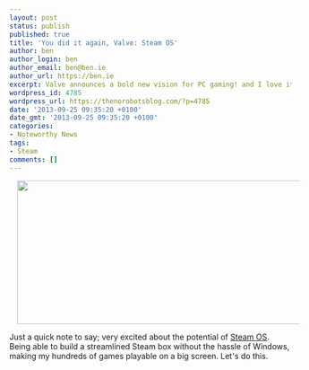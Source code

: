 ```yaml
---
layout: post
status: publish
published: true
title: 'You did it again, Valve: Steam OS'
author: ben
author_login: ben
author_email: ben@ben.ie
author_url: https://ben.ie
excerpt: Valve announces a bold new vision for PC gaming! and I love it.
wordpress_id: 4785
wordpress_url: https://thenorobotsblog.com/?p=4785
date: '2013-09-25 09:35:20 +0100'
date_gmt: '2013-09-25 09:35:20 +0100'
categories:
- Noteworthy News
tags:
- Steam
comments: []
---
```

<div class="separator" style="clear: both; text-align: center;"><a href="https://thenorobotsblog.com/wp-content/uploads/2013/09/wpid-Photo-25-Sep-2013-10341.jpg" target="_blank" style="margin-left: 1em; margin-right: 1em;"><img src="https://thenorobotsblog.com/wp-content/uploads/2013/09/wpid-Photo-25-Sep-2013-10341.jpg" id="blogsy-1380101802650.1772" class="aligncenter" width="578" height="256" alt=""></a></div>
<p>Just a quick note to say; very excited about the potential of <a href="https://store.steampowered.com/livingroom/SteamOS/" target="_blank" title="">Steam OS</a>. Being able to build a streamlined Steam box without the hassle of Windows, making my hundreds of games playable on a big screen. Let&#39;s do this.</p>
<p>&nbsp;</p>
